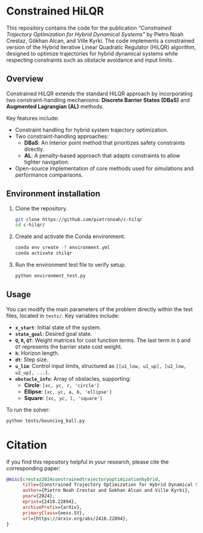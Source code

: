 # Constrained HiLQR

This repository contains the code for the publication *"Constrained Trajectory Optimization for Hybrid Dynamical Systems"* by Pietro Noah Crestaz, Gökhan Alcan, and Ville Kyrki. The code implements a constrained version of the Hybrid iterative Linear Quadratic Regulator (HiLQR) algorithm, designed to optimize trajectories for hybrid dynamical systems while respecting constraints such as obstacle avoidance and input limits. 

## Overview

Constrained HiLQR extends the standard HiLQR approach by incorporating two constraint-handling mechanisms: **Discrete Barrier States (DBaS)** and **Augmented Lagrangian (AL)** methods. 

Key features include:
- Constraint handling for hybrid system trajectory optimization.
- Two constraint-handling approaches:
  - **DBaS**: An interior point method that prioritizes safety constraints directly.
  - **AL**: A penalty-based approach that adapts constraints to allow tighter navigation.
- Open-source implementation of core methods used for simulations and performance comparisons.

## Environment installation

1. Clone the repository.
    ```bash
    git clone https://github.com/pietronoah/c-hilqr
    cd c-hilqr/
    ```
   
2. Create and activate the Conda environment.
    ```bash
    conda env create -f environment.yml
    conda activate chilqr
    ```
   
3. Run the environment test file to verify setup.
    ```bash
    python environment_test.py
    ```

## Usage

You can modify the main parameters of the problem directly within the test files, located in `tests/`. Key variables include:
- **`x_start`**: Initial state of the system.
- **`state_goal`**: Desired goal state.
- **`Q`, `R`, `QT`**: Weight matrices for cost function terms. The last term in `Q` and `QT` represents the barrier state cost weight.
- **`h`**: Horizon length.
- **`dt`**: Step size.
- **`u_lim`**: Control input limits, structured as `[[u1_low, u1_up], [u2_low, u2_up], ...]`.
- **`obstacle_info`**: Array of obstacles, supporting:
  - **Circle**: `[xc, yc, r, 'circle']`
  - **Ellipse**: `[xc, yc, a, b, 'ellipse']`
  - **Square**: `[xc, yc, l, 'square']`

To run the solver:
```bash
python tests/bouncing_ball.py
```

# Citation

If you find this repository helpful in your research, please cite the corresponding paper:

```bibtex
@misc{crestaz2024constrainedtrajectoryoptimizationhybrid,
      title={Constrained Trajectory Optimization for Hybrid Dynamical Systems}, 
      author={Pietro Noah Crestaz and Gokhan Alcan and Ville Kyrki},
      year={2024},
      eprint={2410.22894},
      archivePrefix={arXiv},
      primaryClass={eess.SY},
      url={https://arxiv.org/abs/2410.22894}, 
}
